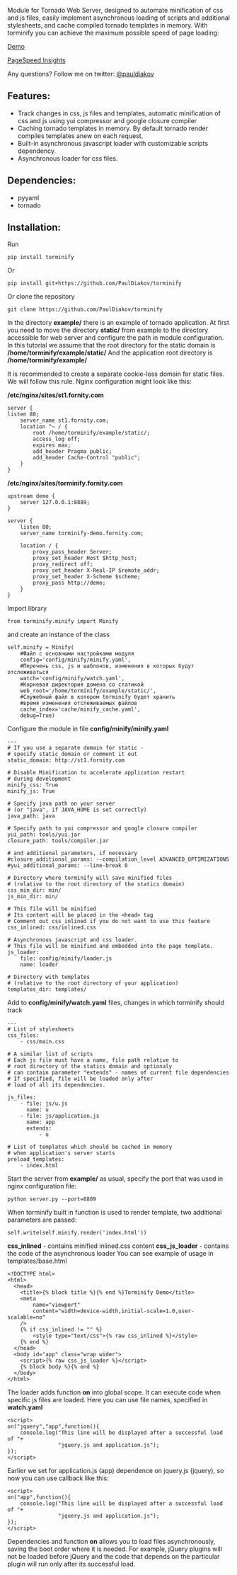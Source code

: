 Module for Tornado Web Server, designed to automate minification of css and js files, easily implement asynchronous loading of scripts and additional stylesheets, and cache compiled tornado templates in memory.
With torminify you can achieve the maximum possible speed of page loading:

[Demo](http://torminify.fornity.com/) 

[PageSpeed Insights](https://developers.google.com/speed/pagespeed/insights/?url=http%3A%2F%2Ftorminify.fornity.com%2F&tab=mobile) 

Any questions? Follow me on twitter: [@pauldiakov](http://twitter.com/pauldiakov) 

## Features: 
- Track changes in css, js files and templates, automatic minification of css and js using yui compressor and google closure compiler 
- Caching tornado templates in memory. By default tornado render compiles templates anew on each request. 
- Built-in asynchronous javascript loader with customizable scripts dependency. 
- Asynchronous loader for css files. 

## Dependencies: 
- pyyaml 
- tornado 

## Installation: 
Run
```
pip install torminify
```
Or
```
pip install git+https://github.com/PaulDiakov/torminify
```
Or clone the repository
```
git clone https://github.com/PaulDiakov/torminify
```

In the directory **example/** there is an example of tornado application. At first you need to move the directory **static/** from example to the directory accessible for web server and configure the path in module configuration. 
In this tutorial we assume that the root directory for the static domain is  
**/home/torminify/example/static/** 
And the application root directory is 
**/home/torminify/example/** 

It is recommended to create a separate cookie-less domain for static files. We will follow this rule. Nginx configuration might look like this: 

**/etc/nginx/sites/st1.fornity.com** 

```
server {
listen 80;
    server_name st1.fornity.com;
    location ^~ / {
        root /home/torminify/example/static/;
		access_log off;
        expires max;
        add_header Pragma public;
        add_header Cache-Control "public";
    }
}
```

**/etc/nginx/sites/torminify.fornity.com**

```
upstream demo {
    server 127.0.0.1:8889;
}

server {
    listen 80;
    server_name torminify-demo.fornity.com;
    
    location / {
        proxy_pass_header Server;
        proxy_set_header Host $http_host;
        proxy_redirect off;
        proxy_set_header X-Real-IP $remote_addr;
        proxy_set_header X-Scheme $scheme;
        proxy_pass http://demo;
    }
}
```

Import library

```
from torminify.minify import Minify
```

and create an instance of the class 

```
self.minify = Minify(
	#Файл с основными настройками модуля
    config='config/minify/minify.yaml',
    #Перечень css, js и шаблонов, изменения в которых будут отслеживаться
    watch='config/minify/watch.yaml',
    #Корневая директория домена со статикой
    web_root='/home/torminify/example/static/',
    #Служебный файл в котором torminify будет хранить 
    #время изменения отслеживаемых файлов
    cache_index='cache/minify_cache.yaml',
    debug=True)
```

Configure the module in file **config/minify/minify.yaml**

```
---
# If you use a separate domain for static - 
# specify static_domain or comment it out 
static_domain: http://st1.fornity.com

# Disable Minification to accelerate application restart 
# during development 
minify_css: True
minify_js: True

# Specify java path on your server 
# (or "java", if JAVA_HOME is set correctly) 
java_path: java

# Specify path to yui compressor and google closure compiler 
yui_path: tools/yui.jar
closure_path: tools/compiler.jar

# and additional parameters, if necessary 
#closure_additional_params: --compilation_level ADVANCED_OPTIMIZATIONS
#yui_additional_params: --line-break 0

# Directory where torminify will save minified files 
# (relative to the root directory of the statics domain) 
css_min_dir: min/
js_min_dir: min/

# This file will be minified 
# Its content will be placed in the <head> tag 
# Comment out css_inlined if you do not want to use this feature 
css_inlined: css/inlined.css

# Asynchronous javascript and css loader. 
# This file will be minified and embedded into the page template. 
js_loader: 
    file: config/minify/loader.js
    name: loader

# Directory with templates 
# (relative to the root directory of your application) 
templates_dir: templates/
```

Add to **config/minify/watch.yaml** files, changes in which torminify should track

```
---
# List of stylesheets
css_files:
    - css/main.css

# A similar list of scripts 
# Each js file must have a name, file path relative to 
# root directory of the statics domain and optionaly 
# can contain parameter "extends" - names of current file dependencies
# If specified, file will be loaded only after 
# load of all its dependencies. 

js_files:
    - file: js/u.js
      name: u
    - file: js/application.js
      name: app
      extends:
          - u

# List of templates which should be cached in memory 
# when application's server starts 
preload_templates:
    - index.html
```

Start the server from **example/** as usual, 
specify the port that was used in nginx configuration file: 

```
python server.py --port=8889
```

When torminify built in function is used to render template, two additional parameters are passed:

```
self.write(self.minify.render('index.html'))
```
**css_inlined** - contains minified inlined.css content
**css_js_loader** - contains the code of the asynchronous loader 
You can see example of usage in templates/base.html

```
<!DOCTYPE html>
<html>
  <head>
    <title>{% block title %}{% end %}Torminify Demo</title>
    <meta 
    	name="viewport" 
    	content="width=device-width,initial-scale=1.0,user-scalable=no" 
    />
    {% if css_inlined != "" %}
    	<style type="text/css">{% raw css_inlined %}</style>
    {% end %}
  </head>
  <body id="app" class="wrap wider">
  	<script>{% raw css_js_loader %}</script>
    {% block body %}{% end %}
  </body>
</html>
```

The loader adds function **on** into global scope. 
It can execute code when specific js files are loaded. 
Here you can use file names, specified in **watch.yaml** 

```
<script>
on("jquery","app",function(){
	console.log("This line will be displayed after a successful load of "+
				"jquery.js and application.js");
});
</script>
```

Earlier we set for application.js (app) dependence on jquery.js (jquery), so now you can use callback like this: 

```
<script>
on("app",function(){
	console.log("This line will be displayed after a successful load of "+
				"jquery.js and application.js");
});
</script>
```

Dependencies and function **on** allows you to load files asynchronously, saving the boot order where it is needed. For example, jQuery plugins will not be loaded before jQuery and the code that depends on the particular plugin will run only after its successful load.
